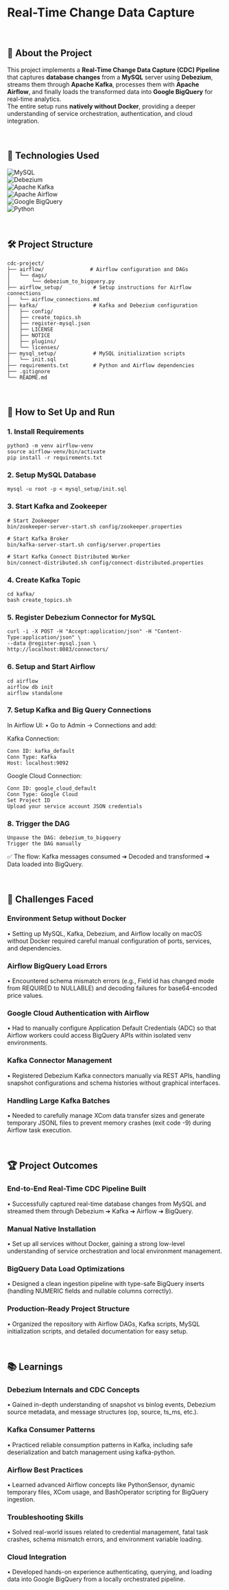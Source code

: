 # Real-Time Change Data Capture

<br>

## 📖 About the Project
This project implements a **Real-Time Change Data Capture (CDC) Pipeline** that captures **database changes** from a **MySQL** server using **Debezium**, streams them through **Apache Kafka**, processes them with **Apache Airflow**, and finally loads the transformed data into **Google BigQuery** for real-time analytics.  
The entire setup runs **natively without Docker**, providing a deeper understanding of service orchestration, authentication, and cloud integration.

<br>

## 🚀 Technologies Used

![MySQL](https://img.shields.io/badge/Database-MySQL-blue?logo=mysql&logoColor=white)  
![Debezium](https://img.shields.io/badge/CDC-Debezium-red?logo=debezium&logoColor=white)  
![Apache Kafka](https://img.shields.io/badge/Stream-Apache%20Kafka-000000?logo=apachekafka&logoColor=white)  
![Apache Airflow](https://img.shields.io/badge/Orchestration-Apache%20Airflow-017CEE?logo=apacheairflow&logoColor=white)  
![Google BigQuery](https://img.shields.io/badge/Analytics-Google%20BigQuery-4285F4?logo=googlebigquery&logoColor=white)  
![Python](https://img.shields.io/badge/Language-Python-3776AB?logo=python&logoColor=white)

<br>

## 🛠  Project Structure
```
cdc-project/
├── airflow/               # Airflow configuration and DAGs
│   └── dags/
│       └── debezium_to_bigquery.py
├── airflow_setup/          # Setup instructions for Airflow connections
│   └── airflow_connections.md
├── kafka/                  # Kafka and Debezium configuration
│   ├── config/
│   ├── create_topics.sh
│   ├── register-mysql.json
│   ├── LICENSE
│   ├── NOTICE
│   ├── plugins/
│   └── licenses/
├── mysql_setup/            # MySQL initialization scripts
│   └── init.sql
├── requirements.txt        # Python and Airflow dependencies
├── .gitignore
└── README.md
```

<br>


## 🚀 How to Set Up and Run

### 1. Install Requirements

```
python3 -m venv airflow-venv
source airflow-venv/bin/activate
pip install -r requirements.txt
```

### 2. Setup MySQL Database

```
mysql -u root -p < mysql_setup/init.sql
```

### 3. Start Kafka and Zookeeper
```
# Start Zookeeper
bin/zookeeper-server-start.sh config/zookeeper.properties

# Start Kafka Broker
bin/kafka-server-start.sh config/server.properties

# Start Kafka Connect Distributed Worker
bin/connect-distributed.sh config/connect-distributed.properties
```
### 4. Create Kafka Topic
```
cd kafka/
bash create_topics.sh
```

### 5. Register Debezium Connector for MySQL
```
curl -i -X POST -H "Accept:application/json" -H "Content-Type:application/json" \
--data @register-mysql.json \
http://localhost:8083/connectors/
```

### 6. Setup and Start Airflow
```
cd airflow
airflow db init
airflow standalone
```

### 7. Setup Kafka and Big Query Connections
In Airflow UI:
	•	Go to Admin → Connections and add:


Kafka Connection:

	Conn ID: kafka_default
	Conn Type: Kafka
	Host: localhost:9092

Google Cloud Connection:

	Conn ID: google_cloud_default
	Conn Type: Google Cloud
	Set Project ID
	Upload your service account JSON credentials

### 8. Trigger the DAG
	Unpause the DAG: debezium_to_bigquery
	Trigger the DAG manually

✅ The flow:
	Kafka messages consumed ➔
	Decoded and transformed ➔
	Data loaded into BigQuery.

<br>

## 🧩 Challenges Faced
 
### Environment Setup without Docker
  •	Setting up MySQL, Kafka, Debezium, and Airflow locally on macOS without Docker required careful manual configuration of ports, services, and dependencies.
### Airflow BigQuery Load Errors
  •	Encountered schema mismatch errors (e.g., Field id has changed mode from REQUIRED to NULLABLE) and decoding failures for base64-encoded price values.
### Google Cloud Authentication with Airflow
  •	Had to manually configure Application Default Credentials (ADC) so that Airflow workers could access BigQuery APIs within isolated venv environments.
### Kafka Connector Management
  •	Registered Debezium Kafka connectors manually via REST APIs, handling snapshot configurations and schema histories without graphical interfaces.
### Handling Large Kafka Batches
  •	Needed to carefully manage XCom data transfer sizes and generate temporary JSONL files to prevent memory crashes (exit code -9) during Airflow task execution.

<br>

## 🏆 Project Outcomes

### End-to-End Real-Time CDC Pipeline Built
  •	Successfully captured real-time database changes from MySQL and streamed them through Debezium ➔ Kafka ➔ Airflow ➔ BigQuery.
### Manual Native Installation
  •	Set up all services without Docker, gaining a strong low-level understanding of service orchestration and local environment management.
### BigQuery Data Load Optimizations
  •	Designed a clean ingestion pipeline with type-safe BigQuery inserts (handling NUMERIC fields and nullable columns correctly).
### Production-Ready Project Structure
  •	Organized the repository with Airflow DAGs, Kafka scripts, MySQL initialization scripts, and detailed documentation for easy setup.

<br>

## 📚 Learnings

### Debezium Internals and CDC Concepts
  •	Gained in-depth understanding of snapshot vs binlog events, Debezium source metadata, and message structures (op, source, ts_ms, etc.).
### Kafka Consumer Patterns
  •	Practiced reliable consumption patterns in Kafka, including safe deserialization and batch management using kafka-python.
### Airflow Best Practices
  •	Learned advanced Airflow concepts like PythonSensor, dynamic temporary files, XCom usage, and BashOperator scripting for BigQuery ingestion.
### Troubleshooting Skills
  •	Solved real-world issues related to credential management, fatal task crashes, schema mismatch errors, and environment variable loading.
### Cloud Integration
  •	Developed hands-on experience authenticating, querying, and loading data into Google BigQuery from a locally orchestrated pipeline.
